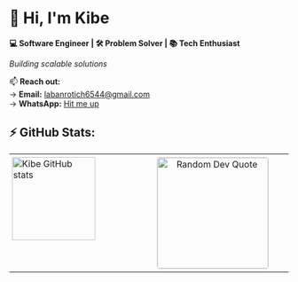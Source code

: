 # 👋 Hi, I'm Kibe 

**💻 Software Engineer | 🛠️ Problem Solver | 📚 Tech Enthusiast**  

*Building scalable solutions* 

📫 **Reach out:**  
→ **Email:** [labanrotich6544@gmail.com](mailto:labanrotich6544@gmail.com)  
→ **WhatsApp:** [Hit me up](https://wa.me/254796200725)  


## ⚡ GitHub Stats: 

<div align="center">

<table style="width: 100%; max-width: 1200px; border-collapse: collapse;">
  <tr>
    <td style="width: 33%; padding: 5px; vertical-align: top;">
      <a href="https://github.com/laban254/github-readme-stats">
        <img src="https://github-readme-stats.vercel.app/api?username=laban254&show_icons=true&theme=react&bg_color=0D1117&color=5BCDEC&line=5BCDEC&point=FFFFFF&hide_border=true&repo=github-readme-stats" alt="Kibe GitHub stats" style="max-width: 100%; height: 150px; object-fit: cover;"/>
      </a>
    </td>
    <td style="width: 33%; padding: 5px; vertical-align: top; text-align: center;">
<!--       <h3 style="font-size: 18px; margin: 0; padding: 0;">✍️ Random Dev Quote</h3> -->
      <img src="https://quotes-github-readme.vercel.app/api?type=vetical&theme=radical" alt="Random Dev Quote" style="max-width: 100%; height: 200px; object-fit: cover; border: 1px solid #ddd; border-radius: 5px;"/>
    </td>
    
  </tr>
</table>

</div>






